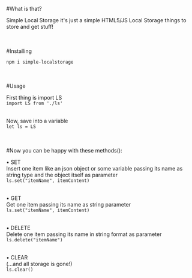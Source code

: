 #What is that?

Simple Local Storage it's just a simple HTML5/JS Local Storage things to store and get stuff!  
<br/><br/>

#Installing

`npm i simple-localstorage`  
<br/><br/>

#Usage

First thing is import LS<br/>
`import LS from './ls'`
<br/><br/>

Now, save into a variable<br/>
`let ls = LS`<br/>
<br/><br/>


#Now you can be happy with these methods():<br/>

• SET<br/>
Insert one item like an json object or some variable passing its name as string type and the object itself as parameter<br/>
`ls.set("itemName", itemContent)`
<br/><br/>

• GET<br/>
Get one item passing its name as string parameter<br/>
`ls.set("itemName", itemContent)`
<br/><br/>

• DELETE<br/>
Delete one item passing its name in string format as parameter<br/>
`ls.delete("itemName")`
<br/><br/>

• CLEAR<br/>
(...and all storage is gone!)<br/>
`ls.clear()`
<br/><br/>

